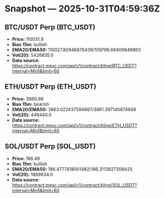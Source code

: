 # Snapshot — 2025-10-31T04:59:36Z

## BTC/USDT Perp (BTC_USDT)
- **Price:** 110031.9
- **Bias 15m:** bullish
- **EMA20/EMA50:** 110027.80946876436/109786.68409649863
- **Vol(20):** 5426835.0
- **Data source:** https://contract.mexc.com/api/v1/contract/kline/BTC_USDT?interval=Min1&limit=60

## ETH/USDT Perp (ETH_USDT)
- **Price:** 3860.98
- **Bias 15m:** bearish
- **EMA20/EMA50:** 3863.022437594887/3861.397140874949
- **Vol(20):** 448440.0
- **Data source:** https://contract.mexc.com/api/v1/contract/kline/ETH_USDT?interval=Min1&limit=60

## SOL/USDT Perp (SOL_USDT)
- **Price:** 186.49
- **Bias 15m:** bullish
- **EMA20/EMA50:** 186.4777418001482/186.3113827308425
- **Vol(20):** 1869634.0
- **Data source:** https://contract.mexc.com/api/v1/contract/kline/SOL_USDT?interval=Min1&limit=60
